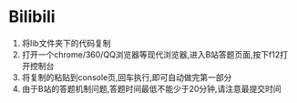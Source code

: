 # Bilibili
1. 将lib文件夹下的代码复制
2. 打开一个chrome/360/QQ浏览器等现代浏览器,进入B站答题页面,按下f12打开控制台
3. 将复制的粘贴到console页,回车执行,即可自动做完第一部分
4. 由于B站的答题机制问题,答题时间最低不能少于20分钟,请注意最提交时间

